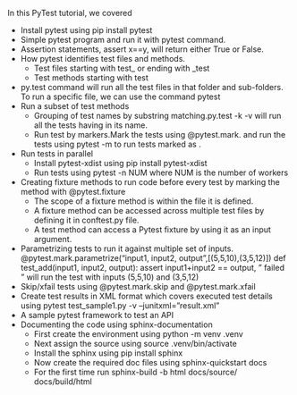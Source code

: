 In this PyTest tutorial, we covered

* Install pytest using pip install pytest
* Simple pytest program and run it with pytest command.
* Assertion statements, assert x==y, will return either True or False.
* How pytest identifies test files and methods.
    * Test files starting with test_ or ending with _test
    * Test methods starting with test
* py.test command will run all the test files in that folder and sub-folders. To run a specific file, we can use the command pytest <filename>
* Run a subset of test methods
    * Grouping of test names by substring matching.py.test -k <name> -v will run all the tests having <name> in its name.
    * Run test by markers.Mark the tests using @pytest.mark.<name> and run the tests using pytest -m <name> to run tests marked as <name>.
* Run tests in parallel
    * Install pytest-xdist using pip install pytest-xdist
    * Run tests using pytest -n NUM where NUM is the number of workers
* Creating fixture methods to run code before every test by marking the method with @pytest.fixture
    * The scope of a fixture method is within the file it is defined.
    * A fixture method can be accessed across multiple test files by defining it in conftest.py file.
    * A test method can access a Pytest fixture by using it as an input argument.
* Parametrizing tests to run it against multiple set of inputs.
@pytest.mark.parametrize(“input1, input2, output”,[(5,5,10),(3,5,12)])
def test_add(input1, input2, output):
assert input1+input2 == output, ” failed ”
will run the test with inputs (5,5,10) and (3,5,12)
* Skip/xfail tests using @pytest.mark.skip and @pytest.mark.xfail
* Create test results in XML format which covers executed test details using pytest test_sample1.py -v –junitxml=”result.xml”
* A sample pytest framework to test an API
* Documenting the code using sphinx-documentation
  *  First create the environment using python -m venv .venv
  *  Next assign the source using source .venv/bin/activate
  *  Install the sphinx using pip install sphinx
  *  Now create the required doc files using sphinx-quickstart docs
  *  For the first time run sphinx-build -b html docs/source/ docs/build/html

